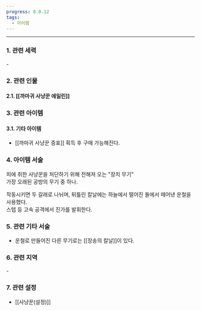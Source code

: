 ```yaml
---
progress: 0.0.12
tags:
  - 아이템
---
```

---
### 1. 관련 세력
\-
### 2. 관련 인물
#### 2.1. [[까마귀 사냥꾼 에일린]]

### 3. 관련 아이템
#### 3.1. 기타 아이템
- [[까마귀 사냥꾼 증표]] 획득 후 구매 가능해진다.

### 4. 아이템 서술
피에 취한 사냥꾼을 처단하기 위해 전해져 오는 "장치 무기"  
가장 오래된 공방의 무기 중 하나.  
  
작동시키면 두 갈래로 나뉘며, 뒤틀린 칼날에는 하늘에서 떨어진 돌에서 떼어낸 운철을 사용했다.  
스텝 등 고속 공격에서 진가를 발휘한다.
### 5. 관련 기타 서술
- 운철로 만들어진 다른 무기로는 [[장송의 칼날]]이 있다.
### 6. 관련 지역
\-
### 7. 관련 설정
- [[사냥꾼(설정)]]
